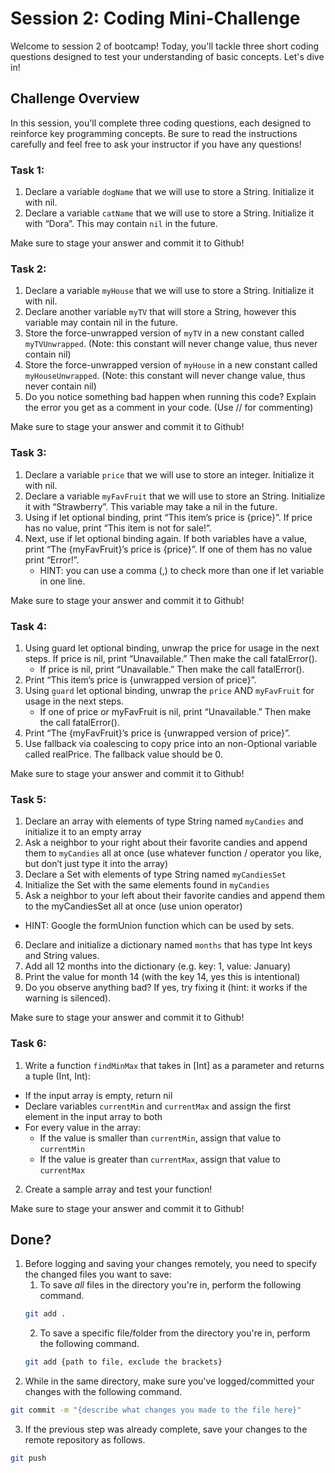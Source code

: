 # Session 2: Coding Mini-Challenge

Welcome to session 2 of bootcamp! Today, you'll tackle three short coding questions designed to test your understanding of basic concepts. Let's dive in!

## Challenge Overview

In this session, you'll complete three coding questions, each designed to reinforce key programming concepts. Be sure to read the instructions carefully and feel free to ask your instructor if you have any questions!

### Task 1: 
1. Declare a variable `dogName` that we will use to store a String. Initialize it with nil.
2. Declare a variable `catName` that we will use to store a String. Initialize it with “Dora”. This may contain `nil` in the future.

Make sure to stage your answer and commit it to Github!

### Task 2:
1. Declare a variable `myHouse` that we will use to store a String. Initialize it with nil.
2. Declare another variable `myTV` that will store a String, however this variable may contain nil in the future.
3. Store the force-unwrapped version of `myTV` in a new constant called `myTVUnwrapped`. (Note: this constant will never change value, thus never contain nil)
4. Store the force-unwrapped version of `myHouse` in a new constant called `myHouseUnwrapped`. (Note: this constant will never change value, thus never contain nil)
5. Do you notice something bad happen when running this code? Explain the error you get as a comment in your code. (Use // for commenting)

   
Make sure to stage your answer and commit it to Github!


### Task 3: 
1. Declare a variable `price` that we will use to store an integer. Initialize it with nil.
2. Declare a variable `myFavFruit` that we will use to store an String. Initialize it with “Strawberry”. This variable may take a nil in the future.
3. Using if let optional binding, print “This item’s price is {price}”. If price has no value, print “This item is not for sale!”.
4. Next, use if let optional binding again. If both variables have a value, print “The {myFavFruit}’s price is {price}”. If one of them has no value print “Error!”.
   - HINT: you can use a comma (,) to check more than one if let variable in one line.

Make sure to stage your answer and commit it to Github!

### Task 4: 
1. Using guard let optional binding, unwrap the price for usage in the next steps. If price is nil, print “Unavailable.” Then make the call fatalError().
   - If price is nil, print “Unavailable.” Then make the call fatalError().
2. Print “This item’s price is {unwrapped version of price}”.
3. Using `guard` let optional binding, unwrap the `price` AND `myFavFruit` for usage in the next steps.
   - If one of price or myFavFruit is nil, print “Unavailable.” Then make the call fatalError().
4. Print “The {myFavFruit}’s price is {unwrapped version of price}”.
5. Use fallback via coalescing to copy price into an non-Optional variable called realPrice. The fallback value should be 0.

Make sure to stage your answer and commit it to Github!

### Task 5: 
1.  Declare an array with elements of type String named `myCandies` and initialize it to an empty array
2.  Ask a neighbor to your right about their favorite candies and append them to `myCandies` all at once (use whatever function / operator you like, but don’t just type it into the array)
3.  Declare a Set with elements of type String named `myCandiesSet`
4.  Initialize the Set with the same elements found in `myCandies`
5.  Ask a neighbor to your left about their favorite candies and append them to the myCandiesSet all at once (use union operator)
   - HINT: Google the formUnion function which can be used by sets.
6.  Declare and initialize a dictionary named `months` that has type Int keys and String values.
7.  Add all 12 months into the dictionary (e.g. key: 1, value: January)
8.  Print the value for month 14 (with the key 14, yes this is intentional)
9.  Do you observe anything bad? If yes, try fixing it (hint: it works if the warning is silenced).


Make sure to stage your answer and commit it to Github!

### Task 6: 
1.  Write a function `findMinMax` that takes in [Int] as a parameter and returns a tuple (Int, Int):
   - If the input array is empty, return nil
   - Declare variables `currentMin` and `currentMax` and assign the first element in the input array to both
   - For every value in the array:
      - If the value is smaller than `currentMin`, assign that value to `currentMin`
      - If the value is greater than `currentMax`, assign that value to `currentMax`
2. Create a sample array and test your function!

Make sure to stage your answer and commit it to Github!


## Done?
1. Before logging and saving your changes remotely, you need to specify the changed files you want to save:
   1. To save *all* files in the directory you're in, perform the following command.
   ```bash
   git add .
   ```
   2. To save a specific file/folder from the directory you're in, perform the following command.
   ```bash
   git add {path to file, exclude the brackets}
   ```
3. While in the same directory, make sure you've logged/committed your changes with the following command.
```bash
git commit -m "{describe what changes you made to the file here}"
```
3. If the previous step was already complete, save your changes to the remote repository as follows.
```bash
git push
```
